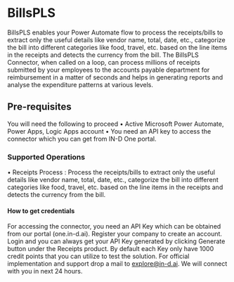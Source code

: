 # BillsPLS

BillsPLS enables your Power Automate flow to process the receipts/bills to extract only the useful details like vendor name, total, date, etc., categorize the bill into different categories like food, travel, etc. based on the line items in the receipts and detects
the currency from the bill. The BillsPLS Connector, when called on a loop, can process millions of receipts submitted by your employees to the accounts payable department for reimbursement in a matter of seconds and helps in generating reports and analyse the
expenditure patterns at various levels.

## Pre-requisites

You will need the following to proceed
• Active Microsoft Power Automate, Power Apps, Logic Apps account
• You need an API key to access the connector which you can get from IN-D One portal.

### Supported Operations

• Receipts Process : Process the receipts/bills to extract only the useful details like vendor name, total, date, etc., categorize the bill into different categories like food, travel, etc. based on the line items in the receipts and detects the currency from the bill.

#### How to get credentials

For accessing the connector, you need an API Key which can be obtained from our portal (one.in-d.ai). Register your company to create an account. Login and you can always get your API Key generated by clicking Generate button under the Receipts product. By default each Key only have 1000 credit points that you can utilize to test the solution. For official implementation and support drop a mail to explore@in-d.ai. We will connect with you in next 24 hours.
